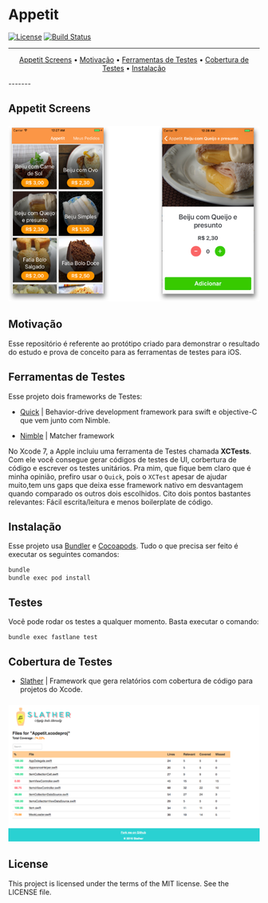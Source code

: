 # Appetit

[![License](http://img.shields.io/badge/license-MIT-green.svg?style=flat)](https://github.com/douglastaquary/appetit/blob/master/LICENSE)
[![Build Status](https://img.shields.io/travis/douglastaquary/appetit/master.svg?style=flat)](https://travis-ci.org/douglastaquary/appetit)

-------
<p align="center">
    <a href="#Appetit Screens">Appetit Screens</a> &bull;
    <a href="#motivacao">Motivação</a> &bull;
    <a href="#ferramentas">Ferramentas de Testes</a> &bull;
    <a href="#cobertura">Cobertura de Testes</a> &bull;
    <a href="#instalacao">Instalação</a>
</p>
-------

## Appetit Screens

<h3 align="center">
  <img src="Assets/appetit_screenshots_v2.png" alt="Appetit Screens" />
</h3>

## Motivação

Esse repositório é referente ao protótipo criado para demonstrar o resultado do estudo e prova de conceito para as ferramentas de testes para iOS.

## Ferramentas de Testes

Esse projeto dois frameworks de Testes:

- [Quick](https://github.com/Quick/Quick) |  Behavior-drive development framework para swift e objective-C que vem junto com Nimble.

- [Nimble](https://github.com/Quick/Nimble) | Matcher framework

No Xcode 7, a Apple incluiu uma ferramenta de Testes chamada **XCTests**. Com ele você consegue gerar códigos de testes de UI, corbertura de código e escrever os testes unitários. Pra mim, que fique bem claro que é minha opinião, prefiro usar o `Quick`, pois o `XCTest` apesar de ajudar muito,tem uns gaps que deixa esse framework nativo em desvantagem quando comparado os outros dois escolhidos. Cito dois pontos bastantes relevantes: Fácil escrita/leitura e menos boilerplate de código.

## Instalação

Esse projeto usa [Bundler](http://bundler.io) e [Cocoapods](https://cocoapods.org). Tudo o que precisa ser feito é executar os seguintes comandos:
```
bundle
bundle exec pod install
```

## Testes 

Você pode rodar os testes a qualquer momento. Basta executar o comando: 
```
bundle exec fastlane test
```

## Cobertura de Testes

- [Slather](https://github.com/SlatherOrg/slather) |  Framework que gera relatórios com cobertura de código para projetos do Xcode.

<h3 align="center">
  <img src="Assets/teste_coverage.png" alt="Cobertura de Testes" />
</h3>

## License
This project is licensed under the terms of the MIT license. See the LICENSE file.

